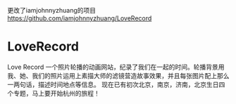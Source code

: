 更改了iamjohnnyzhuang的项目 https://github.com/iamjohnnyzhuang/LoveRecord
# LoveRecord
Love Record 一个照片轮播的动画网站，纪录了我们在一起的时间。轮播背景用我、她、我们的照片运用上素描大师的滤镜营造故事效果，并且每张图片配上那么一两句话，描述时间地点等信息。
现在已有初次北京，南京，济南，北京生日四个专题，马上要开始杭州的旅程！
